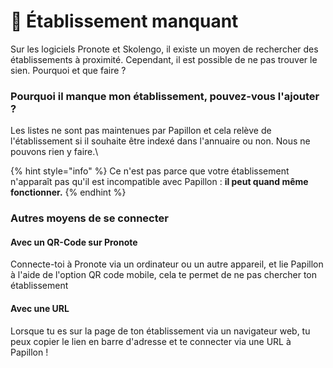 # 🏫 Établissement manquant

Sur les logiciels Pronote et Skolengo, il existe un moyen de rechercher des établissements à proximité. Cependant, il est possible de ne pas trouver le sien. Pourquoi et que faire ?

### Pourquoi il manque mon établissement, pouvez-vous l'ajouter ?

Les listes ne sont pas maintenues par Papillon et cela relève de l'établissement si il souhaite être indexé dans l'annuaire ou non. Nous ne pouvons rien y faire.\


{% hint style="info" %}
Ce n'est pas parce que votre établissement n'apparaît pas qu'il est  incompatible avec Papillon : **il peut quand même fonctionner.**
{% endhint %}

### **Autres moyens de se connecter**

#### **Avec un QR-Code sur Pronote**

Connecte-toi à Pronote via un ordinateur ou un autre appareil, et lie Papillon à l'aide de l'option QR code mobile, cela te permet de ne pas chercher ton établissement

#### Avec une URL

Lorsque tu es sur la page de ton établissement via un navigateur web, tu peux copier le lien en barre d'adresse et te connecter via une URL à Papillon !


